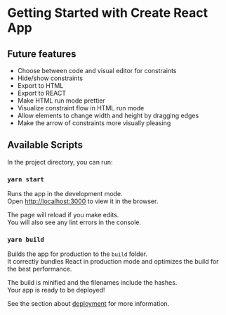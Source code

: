 # Getting Started with Create React App

## Future features
* Choose between code and visual editor for constraints
* Hide/show constraints
* Export to HTML
* Export to REACT
* Make HTML run mode prettier
* Visualize constraint flow in HTML run mode
* Allow elements to change width and height by dragging edges
* Make the arrow of constraints more visually pleasing

## Available Scripts

In the project directory, you can run:

### `yarn start`

Runs the app in the development mode.\
Open [http://localhost:3000](http://localhost:3000) to view it in the browser.

The page will reload if you make edits.\
You will also see any lint errors in the console.

### `yarn build`

Builds the app for production to the `build` folder.\
It correctly bundles React in production mode and optimizes the build for the best performance.

The build is minified and the filenames include the hashes.\
Your app is ready to be deployed!

See the section about [deployment](https://facebook.github.io/create-react-app/docs/deployment) for more information.

